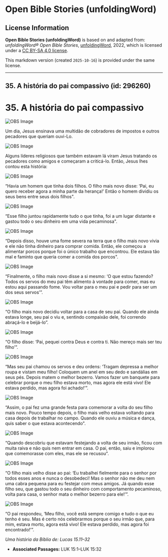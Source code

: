 # Open Bible Stories (unfoldingWord)

## License Information

**Open Bible Stories (unfoldingWord)** is based on and adapted from: _unfoldingWord® Open Bible Stories_, [unfoldingWord](https://unfoldingword.org/utw), 2022, which is licensed under a [CC BY-SA 4.0 license](https://creativecommons.org/licenses/by-sa/4.0/legalcode.en).

This markdown version (created `2025-10-16`) is provided under the same license.



--------------------------------

## 35. A história do pai compassivo (id: 296260)

35\. A história do pai compassivo
=================================

![OBS Image](https://cdn.door43.org/obs/jpg/360px/obs-en-35-01.jpg)

Um dia, Jesus ensinava uma multidão de cobradores de impostos e outros pecadores que queriam ouvi\-Lo.

![OBS Image](https://cdn.door43.org/obs/jpg/360px/obs-en-35-02.jpg)

Alguns líderes religiosos que também estavam lá viram Jesus tratando os pecadores como amigos e começaram a criticá\-lo. Então, Jesus lhes contou esta história:

![OBS Image](https://cdn.door43.org/obs/jpg/360px/obs-en-35-03.jpg)

“Havia um homem que tinha dois filhos. O filho mais novo disse: ‘Pai, eu quero receber agora a minha parte da herança!’ Então o homem dividiu os seus bens entre seus dois filhos".

![OBS Image](https://cdn.door43.org/obs/jpg/360px/obs-en-35-04.jpg)

“Esse filho juntou rapidamente tudo o que tinha, foi a um lugar distante e gastou todo o seu dinheiro em uma vida pecaminosa".

![OBS Image](https://cdn.door43.org/obs/jpg/360px/obs-en-35-05.jpg)

“Depois disso, houve uma fome severa na terra que o filho mais novo vivia e ele não tinha dinheiro para comprar comida. Então, ele começou a alimentar porcos porque foi o único trabalho que encontrou. Ele estava tão mal e faminto que queria comer a comida dos porcos".

![OBS Image](https://cdn.door43.org/obs/jpg/360px/obs-en-35-06.jpg)

“Finalmente, o filho mais novo disse a si mesmo: ‘O que estou fazendo? Todos os servos do meu pai têm alimento à vontade para comer, mas eu estou aqui passando fome. Vou voltar para o meu pai e pedir para ser um dos seus servos’”.

![OBS Image](https://cdn.door43.org/obs/jpg/360px/obs-en-35-07.jpg)

“O filho mais novo decidiu voltar para a casa de seu pai. Quando ele ainda estava longe, seu pai o viu e, sentindo compaixão dele, foi correndo abraçá\-lo e beijá\-lo”.

![OBS Image](https://cdn.door43.org/obs/jpg/360px/obs-en-35-08.jpg)

“O filho disse: ‘Pai, pequei contra Deus e contra ti. Não mereço mais ser teu filho’”.

![OBS Image](https://cdn.door43.org/obs/jpg/360px/obs-en-35-09.jpg)

“Mas seu pai chamou os servos e deu ordens: ‘Tragam depressa a melhor roupa e vistam meu filho! Coloquem um anel em seu dedo e sandálias em seus pés. Depois matem o melhor bezerro. Vamos fazer um banquete para celebrar porque o meu filho estava morto, mas agora ele está vivo! Ele estava perdido, mas agora foi achado!’”.

![OBS Image](https://cdn.door43.org/obs/jpg/360px/obs-en-35-10.jpg)

“Assim, o pai fez uma grande festa para comemorar a volta do seu filho mais novo. Pouco tempo depois, o filho mais velho estava voltando para casa depois de trabalhar no campo. Quando ele ouviu a música e dança, quis saber o que estava acontecendo".

![OBS Image](https://cdn.door43.org/obs/jpg/360px/obs-en-35-11.jpg)

“Quando descobriu que estavam festejando a volta de seu irmão, ficou com muita raiva e não quis nem entrar em casa. O pai, então, saiu e implorou que comemorasse com eles, mas ele se recusou".

![OBS Image](https://cdn.door43.org/obs/jpg/360px/obs-en-35-12.jpg)

“O filho mais velho disse ao pai: ‘Eu trabalhei fielmente para o senhor por todos esses anos e nunca o desobedeci! Mas o senhor não me deu nem uma cabra pequena para eu festejar com meus amigos. Já quando esse filho seu, que gastou todo o seu dinheiro com comportamento pecaminoso, volta para casa, o senhor mata o melhor bezerro para ele!’”.

![OBS Image](https://cdn.door43.org/obs/jpg/360px/obs-en-35-13.jpg)

“O pai respondeu, ‘Meu filho, você está sempre comigo e tudo o que eu tenho é seu. Mas é certo nós celebrarmos porque o seu irmão que, para mim, estava morto, agora está vivo! Ele estava perdido, mas agora foi encontrado!’”.

*Uma história da Bíblia de: Lucas 15\.11–32*

* **Associated Passages:** LUK 15:1–LUK 15:32

